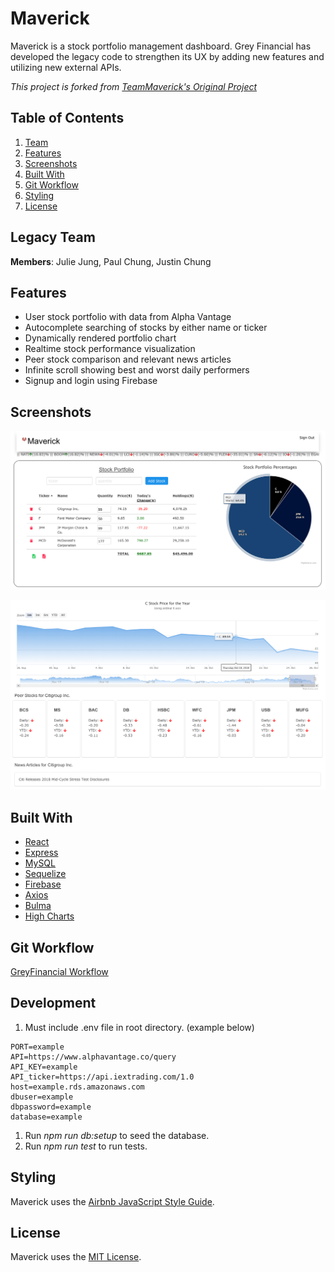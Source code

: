 # Maverick

Maverick is a stock portfolio management dashboard. Grey Financial has developed the legacy code to strengthen its UX by adding new features and utilizing new external APIs.

_This project is forked from [TeamMaverick's Original Project](https://github.com/TeamMaverick/MaverickStockPortfolio/)_

## Table of Contents

1. [Team](#team)
1. [Features](#features)
1. [Screenshots](#screenshots)
1. [Built With](#built-with)
1. [Git Workflow](#git-workflow)
1. [Styling](#styling)
1. [License](#license)

## Legacy Team

**Members**: Julie Jung, Paul Chung, Justin Chung

## Features

- User stock portfolio with data from Alpha Vantage
- Autocomplete searching of stocks by either name or ticker
- Dynamically rendered portfolio chart
- Realtime stock performance visualization
- Peer stock comparison and relevant news articles
- Infinite scroll showing best and worst daily performers
- Signup and login using Firebase

## Screenshots

![User Portfolio](client/dist/Portfolio.png)

![Stock Snapshot and Peer Comparison](client/dist/SpecificStock.png)

## Built With

- [React](https://reactjs.org/)
- [Express](https://expressjs.com/)
- [MySQL](https://www.mysql.com/)
- [Sequelize](http://docs.sequelizejs.com/)
- [Firebase](http://firebase.google.com/)
- [Axios](https://github.com/axios/axios)
- [Bulma](https://bulma.io/)
- [High Charts](https://www.highcharts.com/)

## Git Workflow

[GreyFinancial Workflow](WORKFLOW.md)

## Development

1. Must include .env file in root directory. (example below)

```
PORT=example
API=https://www.alphavantage.co/query
API_KEY=example
API_ticker=https://api.iextrading.com/1.0
host=example.rds.amazonaws.com
dbuser=example
dbpassword=example
database=example
```

1. Run _npm run db:setup_ to seed the database.
1. Run _npm run test_ to run tests.

## Styling

Maverick uses the [Airbnb JavaScript Style Guide](https://github.com/airbnb/javascript/).

## License

Maverick uses the [MIT License](LICENSE.md).
